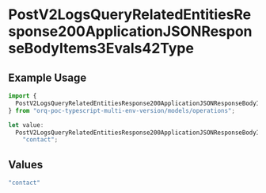 # PostV2LogsQueryRelatedEntitiesResponse200ApplicationJSONResponseBodyItems3Evals42Type

## Example Usage

```typescript
import {
  PostV2LogsQueryRelatedEntitiesResponse200ApplicationJSONResponseBodyItems3Evals42Type,
} from "orq-poc-typescript-multi-env-version/models/operations";

let value:
  PostV2LogsQueryRelatedEntitiesResponse200ApplicationJSONResponseBodyItems3Evals42Type =
    "contact";
```

## Values

```typescript
"contact"
```